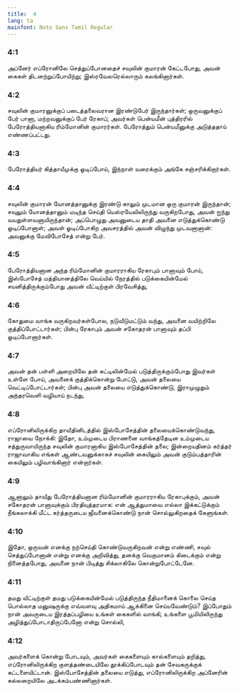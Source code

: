 ```yaml
---
title:  4
lang: ta
mainfont: Noto Sans Tamil Regular
---
```


###  4:1

அப்னேர் எப்ரோனிலே செத்துப்போனதைச் சவுலின் குமாரன் கேட்டபோது, அவன் கைகள் திடனற்றுப்போயிற்று; இஸ்ரவேலரெல்லாரும் கலங்கினார்கள்.

###  4:2

சவுலின் குமாரனுக்குப் படைத்தலைவரான இரண்டுபேர் இருந்தார்கள்; ஒருவனுக்குப் பேர் பானா, மற்றவனுக்குப் பேர் ரேகாப்; அவர்கள் பென்யமீன் புத்திரரில் பேரோத்தியனாகிய ரிம்மோனின் குமாரர்கள். பேரோத்தும் பென்யமீனுக்கு அடுத்ததாய் எண்ணப்பட்டது.

###  4:3

பேரோத்தியர் கித்தாயீமுக்கு ஓடிப்போய், இந்நாள் வரைக்கும் அங்கே சஞ்சரிக்கிறார்கள்.

###  4:4

சவுலின் குமாரன் யோனத்தானுக்கு இரண்டு காலும் முடமான ஒரு குமாரன் இருந்தான்; சவுலும் யோனத்தானும் மடிந்த செய்தி யெஸ்ரயேலிலிருந்து வருகிறபோது, அவன் ஐந்து வயதுள்ளவனாயிருந்தான்; அப்பொழுது அவனுடைய தாதி அவனை எடுத்துக்கொண்டு ஓடிப்போனாள்; அவள் ஓடிப்போகிற அவசரத்தில் அவன் விழுந்து முடவனானான்: அவனுக்கு மேவிபோசேத் என்று பேர்.

###  4:5

பேரோத்தியனான அந்த ரிம்மோனின் குமாரராகிய ரேகாபும் பானாவும் போய், இஸ்போசேத் மத்தியானத்திலே வெய்யில் நேரத்தில் படுக்கையின்மேல் சயனித்திருக்கும்போது அவன் வீட்டிற்குள் பிரவேசித்து,

###  4:6

கோதுமை வாங்க வருகிறவர்கள்போல, நடுவீடுமட்டும் வந்து, அவனை வயிற்றிலே குத்திப்போட்டார்கள்; பின்பு ரேகாபும் அவன் சகோதரன் பானாவும் தப்பி ஓடிப்போனார்கள்.

###  4:7

அவன் தன் பள்ளி அறையிலே தன் கட்டிலின்மேல் படுத்திருக்கும்போது இவர்கள் உள்ளே போய், அவனைக் குத்திக்கொன்று போட்டு, அவன் தலையை வெட்டிப்போட்டார்கள்; பின்பு அவன் தலையை எடுத்துக்கொண்டு, இராமுழுதும் அந்தரவெளி வழியாய் நடந்து,

###  4:8

எப்ரோனிலிருக்கிற தாவீதினிடத்தில் இஸ்போசேத்தின் தலையைக்கொண்டுவந்து, ராஜாவை நோக்கி: இதோ, உம்முடைய பிராணனை வாங்கத்தேடின உம்முடைய சத்துருவாயிருந்த சவுலின் குமாரனாகிய இஸ்போசேத்தின் தலை; இன்றையதினம் கர்த்தர் ராஜாவாகிய எங்கள் ஆண்டவனுக்காகச் சவுலின் கையிலும் அவன் குடும்பத்தாரின் கையிலும் பழிவாங்கினார் என்றார்கள்.

###  4:9

ஆனாலும் தாவீது பேரோத்தியனான ரிம்மோனின் குமாரராகிய ரேகாபுக்கும், அவன் சகோதரன் பானாவுக்கும் பிரதியுத்தரமாக: என் ஆத்துமாவை எல்லா இக்கட்டுக்கும் நீங்கலாக்கி மீட்ட கர்த்தருடைய ஜீவனைக்கொண்டு நான் சொல்லுகிறதைக் கேளுங்கள்.

###  4:10

இதோ, ஒருவன் எனக்கு நற்செய்தி கொண்டுவருகிறவன் என்று எண்ணி, சவுல் செத்துப்போனான் என்று எனக்கு அறிவித்து, தனக்கு வெகுமானம் கிடைக்கும் என்று நினைத்தபோது, அவனை நான் பிடித்து சிக்லாகிலே கொன்றுபோட்டேனே.

###  4:11

தமது வீட்டிற்குள் தமது படுக்கையின்மேல் படுத்திருந்த நீதிமானைக் கொலை செய்த பொல்லாத மனுஷருக்கு எவ்வளவு அதிகமாய் ஆக்கினை செய்யவேண்டும்? இப்போதும் நான் அவருடைய இரத்தப்பழியை உங்கள் கைகளில் வாங்கி, உங்களை பூமியிலிருந்து அழித்துப்போடாதிருப்பேனோ என்று சொல்லி,

###  4:12

அவர்களைக் கொன்று போடவும், அவர்கள் கைகளையும் கால்களையும் தறித்து, எப்ரோனிலிருக்கிற குளத்தண்டையிலே தூக்கிப்போடவும் தன் சேவகருக்குக் கட்டளையிட்டான். இஸ்போசேத்தின் தலையை எடுத்து, எப்ரோனிலிருக்கிற அப்னேரின் கல்லறையிலே அடக்கம்பண்ணினார்கள்.

